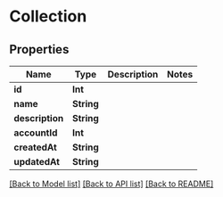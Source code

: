 # Collection

## Properties
Name | Type | Description | Notes
------------ | ------------- | ------------- | -------------
**id** | **Int** |  | 
**name** | **String** |  | 
**description** | **String** |  | 
**accountId** | **Int** |  | 
**createdAt** | **String** |  | 
**updatedAt** | **String** |  | 

[[Back to Model list]](../README.md#documentation-for-models) [[Back to API list]](../README.md#documentation-for-api-endpoints) [[Back to README]](../README.md)


